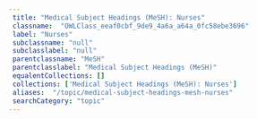 ```yaml
--- 
 title: "Medical Subject Headings (MeSH): Nurses" 
 classname:  "OWLClass_eeaf0cbf_9de9_4a6a_a64a_0fc58ebe3696" 
 label: "Nurses" 
 subclassname: "null" 
 subclasslabel: "null" 
 parentclassname: "MeSH" 
 parentclasslabel: "Medical Subject Headings (MeSH)" 
 equalentCollections: [] 
 collections: ['Medical Subject Headings (MeSH): Nurses']
 aliases:  "/topic/medical-subject-headings-mesh-nurses"  
 searchCategory: "topic" 
---
```

